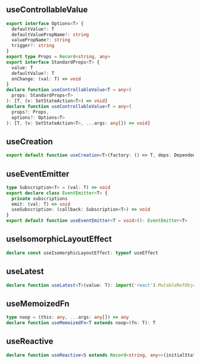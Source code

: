 ## useControllableValue

```ts
export interface Options<T> {
  defaultValue?: T
  defaultValuePropName?: string
  valuePropName?: string
  trigger?: string
}
export type Props = Record<string, any>
export interface StandardProps<T> {
  value: T
  defaultValue?: T
  onChange: (val: T) => void
}
declare function useControllableValue<T = any>(
  props: StandardProps<T>
): [T, (v: SetStateAction<T>) => void]
declare function useControllableValue<T = any>(
  props?: Props,
  options?: Options<T>
): [T, (v: SetStateAction<T>, ...args: any[]) => void]
```

## useCreation

```ts
export default function useCreation<T>(factory: () => T, deps: DependencyList): T
```

## useEventEmitter

```ts
type Subscription<T> = (val: T) => void
export declare class EventEmitter<T> {
  private subscriptions
  emit: (val: T) => void
  useSubscription: (callback: Subscription<T>) => void
}
export default function useEventEmitter<T = void>(): EventEmitter<T>
```

## useIsomorphicLayoutEffect

```ts
declare const useIsomorphicLayoutEffect: typeof useEffect
```

## useLatest

```ts
declare function useLatest<T>(value: T): import('react').MutableRefObject<T>
```

## useMemoizedFn

```ts
type noop = (this: any, ...args: any[]) => any
declare function useMemoizedFn<T extends noop>(fn: T): T
```

## useReactive

```ts
declare function useReactive<S extends Record<string, any>>(initialState: S): S
```

